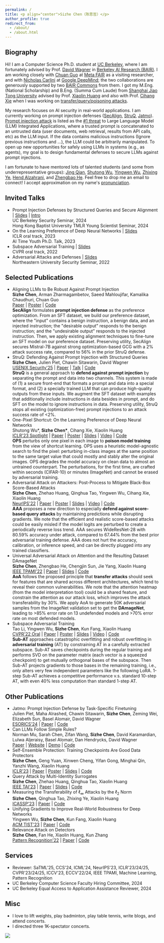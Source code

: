 ```yaml
---
permalink: /
title: <p align="center">Sizhe Chen（陈思哲）</p>
author_profile: true
redirect_from: 
  - /about/
  - /about.html
---
```


  
Biography
------
Hi! I am a Computer Science Ph.D. student at [UC Berkeley](https://eecs.berkeley.edu), where I am fortunately advised by Prof. [David Wagner](https://people.eecs.berkeley.edu/~daw) in [Berkeley AI Research (BAIR)](https://bair.berkeley.edu). I am working closely with [Chuan Guo](https://sites.google.com/view/chuanguo) at [Meta FAIR](https://ai.meta.com/research) as a visiting researcher, and with [Nicholas Carlini](https://nicholas.carlini.com) at [Google DeepMind](https://deepmind.google); the two collaborations are generously supported by two [BAIR Commons](https://bcommons.berkeley.edu/home) from them. I got my M.Eng. (National Scholarship) and B.Eng. (Summa Cum Laude) from [Shanghai Jiao Tong University](http://en.sjtu.edu.cn) advised by Prof. [Xiaolin Huang](http://www.pami.sjtu.edu.cn/en/xiaolin) and also with Prof. [Cihang Xie](https://cihangxie.github.io) when I was working on [transfer/query/poisoning attacks](https://drive.google.com/file/d/1nmocMJFOmw_5_N1roe96Vszhhg7zhaZS/view?usp=sharing).

My research focuses on AI security in real-world applications. I am currently working on prompt injection defenses ([SecAlign](https://arxiv.org/pdf/2410.05451), [StruQ](http://arxiv.org/pdf/2402.06363), [Jatmo](https://arxiv.org/pdf/2312.17673)). [Prompt injection attack](https://www.ibm.com/topics/prompt-injection) is listed as the [#1 threat](https://owasp.org/www-project-top-10-for-large-language-model-applications) to Large Language Model (LLM) Integrated Applications, where a trusted prompt is concatenated to an untrusted data (user documents, web retrieval, results from API calls, etc) as the LLM input. If the data contains malicious instructions (Ignore previous instructions and ...), the LLM could be arbitrarily manipulated. To open up new opportunities for safely using LLMs in systems (e.g., as agents), my goal is to design fundamental defenses to secure LLMs against prompt injections.

I am fortunate to have mentored lots of talented students (and some from underrepresentative groups): [Jing Qian](https://jing-qian-98.github.io), [Shutong Wu](https://cychomatica.github.io), [Yingwen Wu](https://openreview.net/profile?id=~Yingwen_Wu1), [Zhixing Ye](https://ieeexplore.ieee.org/author/37089933329), [Hend Alzahrani](https://sa.linkedin.com/in/hend-alzahrani), and [Zhengbao He](https://openreview.net/profile?id=~Zhengbao_He1). Feel free to drop me an email to connect! I accept approximation on my name's [pronunciation](https://www.chinesenametools.com/meaning/result?first_name=%E6%80%9D%E5%93%B2).

Invited Talks
------
+ Prompt Injection Defenses by Structured Queries and Secure Alignment \| [Slides](https://drive.google.com/file/d/1baUbgFMILhPWBeGrm67XXy_H-jO7raRa/view?usp=sharing) \| [Intro](https://docs.google.com/document/d/1pip5y_HGU4qjN0K6NEFuI379RPdL9T6o/edit?usp=sharing&ouid=105940570361260361849&rtpof=true&sd=true) <br/> UC Berkeley Security Seminar, 2024 <br/> Hong Kong Baptist University TMLR Young Scientist Seminar, 2024
+ On the Learning Preference of Deep Neural Networks \| [Slides](https://drive.google.com/file/d/11G7gn0-_sAsLTc5vKi6econZlCZdR0Kg/view?usp=sharing) <br/> ICLR oral track, 2023 <br/> AI Time Youth Ph.D. Talk, 2023
+ Subspace Adversarial Training \| [Slides](https://drive.google.com/file/d/1NaF_bZkrPvfsScLfVcjPqcPVQ3CW8hoK/view?usp=sharing) <br/> CVPR oral track, 2022
+ Adversarial Attacks and Defenses \| [Slides](https://drive.google.com/file/d/1i6CIrdynqdidqgoTACkSmJEVQm7xRT0S/view?usp=sharing) <br/> Northeastern University Security Seminar, 2022

Selected Publications
------
+ Aligning LLMs to Be Robust Against Prompt Injection <br/> **Sizhe Chen**, Arman Zharmagambetov, Saeed Mahloujifar, Kamalika Chaudhuri, Chuan Guo <br/> [Paper](https://arxiv.org/pdf/2410.05451) \| [Poster](https://drive.google.com/file/d/1-HFnET2azKniaS4k5dvgVwoRLa4Eg584/view?usp=sharing) \| [Code](https://github.com/facebookresearch/SecAlign) <br/> **SecAlign** formulates **prompt injection defense** as the preference optimization. From an SFT dataset, we build our preference dataset, where the "input" contains a benign instruction, a benign data, and an injected instruction; the "desirable output" responds to the benign instruction; and the "undesirable output" responds to the injected instruction. Then, we apply existing alignment techniques to fine-tune an SFT model on our preference dataset. Preserving utility, SecAlign secures Mistral-7B against strong optimization-based GCG with a 2% attack success rate, compared to 56% in the prior StruQ defense. </details>
+ StruQ: Defending Against Prompt Injection with Structured Queries <br/> **Sizhe Chen**, Julien Piet, Chawin Sitawarin, David Wagner <br/> [USENIX Security'25](http://arxiv.org/abs/2402.06363) \| [Paper](http://arxiv.org/pdf/2402.06363) \| [Talk](https://simons.berkeley.edu/talks/david-wagner-uc-berkeley-2024-10-14) \| [Code](https://github.com/Sizhe-Chen/StruQ) <br/> **StruQ** is a general approach to **defend against prompt injection** by separating the prompt and data into two channels. This system is made of (1) a secure front-end that formats a prompt and data into a special format, and (2) a specially trained LLM that can produce high-quality outputs from these inputs. We augment the SFT dataset with examples that additionally include instructions in data besides in prompt, and do SFT on the model to ignore instructions in data. Preserving utility, StruQ stops all existing (optimization-free) prompt injections to an attack success rate of <2%.
+ One-Pixel Shortcut: On the Learning Preference of Deep Neural Networks <br/> Shutong Wu\*, **Sizhe Chen\***, Cihang Xie, Xiaolin Huang <br/> [ICLR'23 Spotlight](https://openreview.net/forum?id=p7G8t5FVn2h) \| [Paper](https://arxiv.org/pdf/2205.12141) \| [Poster](https://drive.google.com/file/d/1p5SSuoGPcQCMul9N7pmp_1ON_xupKeoD/view?usp=sharing) \| [Slides](https://drive.google.com/file/d/1maneRbPHAbKd8-toYXnAcpqabNhciOEK/view?usp=sharing) \| [Video](https://iclr.cc/virtual/2023/oral/12603) \| [Code](https://github.com/cychomatica/One-Pixel-Shotcut) <br/> **OPS** perturbs only one pixel in each image to **poison model training** from the view of shortcut learning. OPS uses a heuristic model-agnostic search to find the pixel: perturbing in-class images at the same position to the same target value that could mostly and stably alter the original images. OPS degrades the model accuracy on clean data to almost an untrained counterpart. The perturbations, for the first time, are crafted within seconds (CIFAR-10) or minutes (ImageNet) and cannot be erased by adversarial training.
+ Adversarial Attack on Attackers: Post-Process to Mitigate Black-Box Score-Based Attacks <br/> **Sizhe Chen**, Zhehao Huang, Qinghua Tao, Yingwen Wu, Cihang Xie, Xiaolin Huang <br/> [NeurIPS'22](https://openreview.net/forum?id=7hhH95QKKDX) \| [Paper](https://arxiv.org/pdf/2205.12134) \| [Poster](https://drive.google.com/file/d/1DaVrjP0uTaolardNIYQDNO9z9NsH7ziM/view?usp=sharing) \| [Slides](https://drive.google.com/file/d/1oexH2EjV0k9tBNOHkesHD9lIJlQKoE1o/view?usp=sharing) \| [Video](https://drive.google.com/file/d/1e7tsEvbT10R750eldANDAlLRxqwT2pgg/view?usp=sharing) \| [Code](https://github.com/Sizhe-Chen/AAA) <br/> **AAA** proposes a new direction to especially **defend against score-based query attacks** by maintaining predictions while disrupting gradients. We note that the efficient and realistic score-based attacks could be easily misled if the model logits are perturbed to create a periodically reverse loss trend. AAA secures WideResNet-28 with 80.59% accuracy under attack, compared to 67.44% from the best prior adversarial training defense. AAA does not hurt the accuracy, calibration, or inference speed, and can be directly plugged into any trained classifiers.
+ Universal Adversarial Attack on Attention and the Resulting Dataset DAmageNet <br/> **Sizhe Chen**, Zhengbao He, Chengjin Sun, Jie Yang, Xiaolin Huang <br/> [IEEE TPAMI'22](https://ieeexplore.ieee.org/document/9238430) \| [Paper](https://arxiv.org/pdf/2001.06325) \| [Slides](https://drive.google.com/file/d/1KkcXy5No_hQ7wiqN5aawTpoBkms2jAy3/view?usp=sharing) \| [Code](https://github.com/Sizhe-Chen/DAmageNet) <br/> **AoA** follows the proposed principle that **transfer attacks** should seek for features that are shared across different architectures, which tend to reveal their common vulnerabilities. We note that the attention heatmap (from the model interpretation tool) could be a shared feature, and constrain the attention as our attack loss, which improves the attack transferability by 30%. We apply AoA to generate 50K adversarial samples from the ImageNet validation set to get the **DAmageNet**, leading to >85% error rate on 13 undefended models and >70% error rate on most defended models.
+ Subspace Adversarial Training <br/> Tao Li, Yingwen Wu, **Sizhe Chen**, Kun Fang, Xiaolin Huang <br/> [CVPR'22 Oral](https://openaccess.thecvf.com/content/CVPR2022/html/Li_Subspace_Adversarial_Training_CVPR_2022_paper) \| [Paper](https://arxiv.org/pdf/2111.12229) \| [Poster](https://drive.google.com/file/d/1AMKDIKvcaOmG1Y-p9aWDsoJzhOrrsFv3/view?usp=sharing) \| [Slides](https://drive.google.com/file/d/1NaF_bZkrPvfsScLfVcjPqcPVQ3CW8hoK/view?usp=sharing) \| [Video](https://drive.google.com/file/d/1NCwOfILYPF6SOudDrHp4t9Q1lu-BfPFf/view?usp=sharing) \| [Code](https://github.com/nblt/Sub-AT) <br/> **Sub-AT** approaches catastrophic overfitting and robust overfitting in **adversarial training** (AT) by constraining AT in a carefully extracted subspace. Sub-AT saves checkpoints during the regular training and performs SVD on the parameter matrix (each vector is a squeezed checkpoint) to get mutually orthogonal bases of the subspace. Then Sub-AT projects gradients to those bases in the remaining training, i.e., only alters very few independent parameters like the following LoRA. 1-step Sub-AT achieves a competitive performance v.s. standard 10-step AT, with even 40% less computation than standard 1-step AT.

Other Publications
------
+ Jatmo: Prompt Injection Defense by Task-Specific Finetuning <br/> Julien Piet, Maha Alrashed, Chawin Sitawarin, **Sizhe Chen**, Zeming Wei, Elizabeth Sun, Basel Alomair, David Wagner <br/> [ESORICS'24](https://dl.acm.org/doi/abs/10.1007/978-3-031-70879-4_6) \| [Paper](https://arxiv.org/pdf/2312.17673) \| [Code](https://github.com/wagner-group/prompt-injection-defense)
+ Can LLMs Follow Simple Rules? <br/> Norman Mu, Sarah Chen, Zifan Wang, **Sizhe Chen**, David Karamardian, Lulwa Aljeraisy, Basel Alomair, Dan Hendrycks, David Wagner <br/> [Paper](https://arxiv.org/pdf/2311.04235) \| [Website](https://eecs.berkeley.edu/~normanmu/llm_rules) \| [Demo](https://huggingface.co/spaces/normster/llm_rules) \| [Code](https://github.com/normster/llm_rules)
+ Self-Ensemble Protection: Training Checkpoints Are Good Data Protectors <br/> **Sizhe Chen**, Geng Yuan, Xinwen Cheng, Yifan Gong, Minghai Qin, Yanzhi Wang, Xiaolin Huang <br/> [ICLR'23](https://openreview.net/forum?id=9MO7bjoAfIA) \| [Paper](https://arxiv.org/pdf/2211.12005) \| [Poster](https://drive.google.com/file/d/171xgU_zcwvP0X9hlq1W-CJG4giCCxJIu/view?usp=sharing) \| [Slides](https://drive.google.com/file/d/1dIwpAVxqozog63t5J1ql2BUxBYaxSMky/view?usp=sharing) \| [Code](https://github.com/Sizhe-Chen/SEP)
+ Query Attack by Multi-Identity Surrogates <br/> **Sizhe Chen**, Zhehao Huang, Qinghua Tao, Xiaolin Huang <br/> [IEEE TAI'23](https://ieeexplore.ieee.org/document/10070787) \| [Paper](https://arxiv.org/pdf/2105.15010) \| [Slides](https://drive.google.com/file/d/1ExOSIkz45BwYQKN1nfxtpxuBeg9gNut0/view?usp=sharing) \| [Code](https://github.com/Sizhe-Chen/QueryNet)
+ Measuring the Transferability of $\ell_\infty$ Attacks by the $\ell_2$ Norm <br/> **Sizhe Chen**, Qinghua Tao, Zhixing Ye, Xiaolin Huang <br/> [ICASSP'23](https://ieeexplore.ieee.org/document/10096892) \| [Paper](https://arxiv.org/pdf/2102.10343) \| [Code](https://github.com/Sizhe-Chen/FairAttack)
+ Unifying Gradients to Improve Real-World Robustness for Deep Networks <br/> Yingwen Wu, **Sizhe Chen**, Kun Fang, Xiaolin Huang <br/> [ACM TIST'23](https://dl.acm.org/doi/abs/10.1145/3617895) \| [Paper](https://arxiv.org/pdf/2208.06228) \| [Code](https://github.com/snowien/UniG-pytorch)
+ Relevance Attack on Detectors <br/> **Sizhe Chen**, Fan He, Xiaolin Huang, Kun Zhang <br/> [Pattern Recognition'22](https://www.sciencedirect.com/science/article/abs/pii/S0031320321006671) \| [Paper](https://arxiv.org/pdf/2008.06822) \| [Code](https://github.com/Sizhe-Chen/RAD)

Services
------
+ Reviewer: SaTML'25, CCS'24, ICML'24, NeurIPS'23, ICLR'23/24/25, CVPR'23/24/25, ICCV'23, ECCV'22/24, IEEE TPAMI, Machine Learning, Pattern Recognition
+ UC Berkeley Computer Science Faculty Hiring Committee, 2024
+ UC Berkeley Equal Access to Application Assistance Reviewer, 2024

Misc
------
+ I love to lift weights, play badminton, play table tennis, write blogs, and attend concerts.
+ I directed three 1K-spectator concerts. <br/>

![](https://github.com/Sizhe-Chen/Sizhe-Chen.github.io/blob/master/images/piano.jpg?raw=true)
